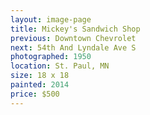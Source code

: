 ```yaml
---
layout: image-page
title: Mickey's Sandwich Shop
previous: Downtown Chevrolet
next: 54th And Lyndale Ave S
photographed: 1950
location: St. Paul, MN 
size: 18 x 18
painted: 2014
price: $500
---
```

